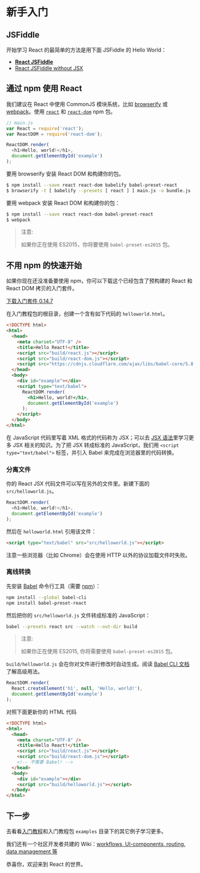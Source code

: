 # 新手入门

## JSFiddle

开始学习 React 的最简单的方法是用下面 JSFiddle 的 Hello World：

 * **[React JSFiddle](https://jsfiddle.net/reactjs/69z2wepo/)**
 * [React JSFiddle without JSX](https://jsfiddle.net/reactjs/5vjqabv3/)

## 通过 npm 使用 React

我们建议在 React 中使用 CommonJS 模块系统，比如 [browserify](http://browserify.org/) 或 [webpack](https://webpack.github.io/)。使用 [`react`](https://www.npmjs.com/package/react) 和 [`react-dom`](https://www.npmjs.com/package/react-dom) npm 包。

```js
// main.js
var React = require('react');
var ReactDOM = require('react-dom');

ReactDOM.render(
  <h1>Hello, world!</h1>,
  document.getElementById('example')
);
```

要用 browserify 安装 React DOM 和构建你的包。

```sh
$ npm install --save react react-dom babelify babel-preset-react
$ browserify -t [ babelify --presets [ react ] ] main.js -o bundle.js
```

要用 webpack 安装 React DOM 和构建你的包：  

```sh
$ npm install --save react react-dom babel-preset-react
$ webpack
```

> 注意:
>
> 如果你正在使用 ES2015，你将要使用 `babel-preset-es2015` 包。


## 不用 npm 的快速开始

如果你现在还没准备要使用 npm，你可以下载这个已经包含了预构建的 React 和 React DOM 拷贝的入门套件。 

<div class="buttons-unit downloads">
  <a href="/react/downloads/react-0.14.7.zip" class="button">
    下载入门套件 0.14.7
  </a>
</div>

在入门教程包的根目录，创建一个含有如下代码的 `helloworld.html`。

```html
<!DOCTYPE html>
<html>
  <head>
    <meta charset="UTF-8" />
    <title>Hello React!</title>
    <script src="build/react.js"></script>
    <script src="build/react-dom.js"></script>
    <script src="https://cdnjs.cloudflare.com/ajax/libs/babel-core/5.8.23/browser.min.js"></script>
  </head>
  <body>
    <div id="example"></div>
    <script type="text/babel">
      ReactDOM.render(
        <h1>Hello, world!</h1>,
        document.getElementById('example')
      );
    </script>
  </body>
</html>
```

在 JavaScript 代码里写着 XML 格式的代码称为 JSX；可以去 [JSX 语法](02.1-jsx-in-depth.md)里学习更多 JSX 相关的知识。为了把 JSX 转成标准的 JavaScript，我们用 `<script type="text/babel">` 标签，并引入 Babel 来完成在浏览器里的代码转换。

### 分离文件

你的 React JSX 代码文件可以写在另外的文件里。新建下面的 `src/helloworld.js`。

```js
ReactDOM.render(
  <h1>Hello, world!</h1>,
  document.getElementById('example')
);
```

然后在 `helloworld.html` 引用该文件：

```html
<script type="text/babel" src="src/helloworld.js"></script>
```

注意一些浏览器（比如 Chrome）会在使用 HTTP 以外的协议加载文件时失败。

### 离线转换

先安装 [Babel](http://babeljs.io/) 命令行工具（需要 [npm](https://www.npmjs.com/)）：

```sh
npm install --global babel-cli
npm install babel-preset-react
```

然后把你的 `src/helloworld.js` 文件转成标准的 JavaScript：

```sh
babel --presets react src --watch --out-dir build
```

> 注意:
>
> 如果你正在使用 ES2015, 你将需要使用 `babel-preset-es2015` 包。

`build/helloworld.js` 会在你对文件进行修改时自动生成。阅读 [Babel CLI 文档](http://babeljs.io/docs/usage/cli/) 了解高级用法。

```javascript
ReactDOM.render(
  React.createElement('h1', null, 'Hello, world!'),
  document.getElementById('example')
);
```

对照下面更新你的 HTML 代码

```html
<!DOCTYPE html>
<html>
  <head>
    <meta charset="UTF-8" />
    <title>Hello React!</title>
    <script src="build/react.js"></script>
    <script src="build/react-dom.js"></script>
    <!-- 不需要 Babel! -->
  </head>
  <body>
    <div id="example"></div>
    <script src="build/helloworld.js"></script>
  </body>
</html>
```

## 下一步

去看看[入门教程](tutorial.md)和入门教程包 `examples` 目录下的其它例子学习更多。

我们还有一个社区开发者共建的 Wiki：[workflows, UI-components, routing, data management 等](https://github.com/facebook/react/wiki/Complementary-Tools)

恭喜你，欢迎来到 React 的世界。
